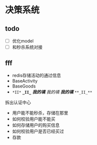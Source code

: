 # 决策系统

## todo

- [ ] 优化model
- [ ] 和秒杀系统对接

## fff

- redis存储活动的通过信息
- BaseActivity
- BaseGoods
- `*II*` **`_II_`** **_我的填_** _我的填_ _**我的填**_ `**_II_**`

拆出认证中心

- 用户能不能秒杀，存储在那里
- 如何校验用户能不能买
- 如何存储用户的购买信息
- 如何校验用户是否已经买过
- 存款

